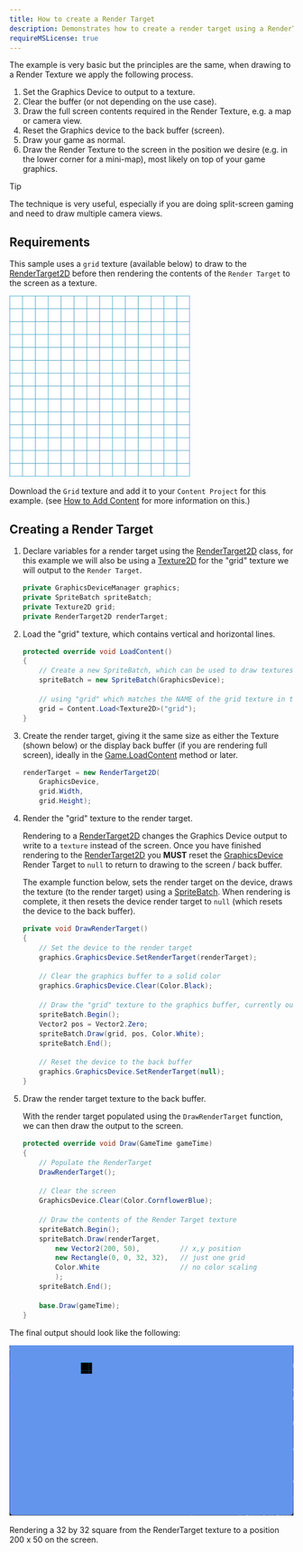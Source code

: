 ```yaml
---
title: How to create a Render Target
description: Demonstrates how to create a render target using a RenderTarget2D.
requireMSLicense: true
---
```


The example is very basic but the principles are the same, when drawing to a Render Texture we apply the following process.

1. Set the Graphics Device to output to a texture.
2. Clear the buffer (or not depending on the use case).
3. Draw the full screen contents required in the Render Texture, e.g. a map or camera view.
4. Reset the Graphics device to the back buffer (screen).
5. Draw your game as normal.
6. Draw the Render Texture to the screen in the position we desire (e.g. in the lower corner for a mini-map), most likely on top of your game graphics.

> [!TIP]
> The technique is very useful, especially if you are doing split-screen gaming and need to draw multiple camera views.

## Requirements

This sample uses a `grid` texture (available below) to draw to the [RenderTarget2D](xref:Microsoft.Xna.Framework.Graphics.RenderTarget2D) before then rendering the contents of the `Render Target` to the screen as a texture.

![Grid Texture](../images/grid.png)

Download the `Grid` texture and add it to your `Content Project` for this example. (see [How to Add Content](../content_pipeline/HowTo_GameContent_Add.md) for more information on this.)

## Creating a Render Target

1. Declare variables for a render target using the [RenderTarget2D](xref:Microsoft.Xna.Framework.Graphics.RenderTarget2D) class, for this example we will also be using a [Texture2D](xref:Microsoft.Xna.Framework.Graphics.Texture2D) for the "grid" texture we will output to the `Render Target`.

    ```csharp
    private GraphicsDeviceManager graphics;
    private SpriteBatch spriteBatch;
    private Texture2D grid;
    private RenderTarget2D renderTarget;
    ```

2. Load the "grid" texture, which contains vertical and horizontal lines.

    ```csharp
    protected override void LoadContent()
    {
        // Create a new SpriteBatch, which can be used to draw textures.
        spriteBatch = new SpriteBatch(GraphicsDevice);

        // using "grid" which matches the NAME of the grid texture in the content project.
        grid = Content.Load<Texture2D>("grid");
    }
    ```

3. Create the render target, giving it the same size as either the Texture (shown below) or the display back buffer (if you are rendering full screen), ideally in the [Game.LoadContent](xref:Microsoft.Xna.Framework.Game#Microsoft_Xna_Framework_Game_LoadContent) method or later.

    ```csharp
    renderTarget = new RenderTarget2D(
        GraphicsDevice,
        grid.Width,
        grid.Height);
    ```

4. Render the "grid" texture to the render target.

    Rendering to a [RenderTarget2D](xref:Microsoft.Xna.Framework.Graphics.RenderTarget2D) changes the Graphics Device output to write to a `texture` instead of the screen.  Once you have finished rendering to the [RenderTarget2D](xref:Microsoft.Xna.Framework.Graphics.RenderTarget2D) you **MUST** reset the [GraphicsDevice](xref:Microsoft.Xna.Framework.Graphics.GraphicsDevice) Render Target to `null` to return to drawing to the screen / back buffer.

    The example function below, sets the render target on the device, draws the texture (to the render target) using a [SpriteBatch](xref:Microsoft.Xna.Framework.Graphics.SpriteBatch). When rendering is complete, it then resets the device render target to `null` (which resets the device to the back buffer).

    ```csharp
    private void DrawRenderTarget()
    {
        // Set the device to the render target
        graphics.GraphicsDevice.SetRenderTarget(renderTarget);
    
        // Clear the graphics buffer to a solid color
        graphics.GraphicsDevice.Clear(Color.Black);
    
        // Draw the "grid" texture to the graphics buffer, currently outputting to the Render Texture.
        spriteBatch.Begin();
        Vector2 pos = Vector2.Zero;
        spriteBatch.Draw(grid, pos, Color.White);
        spriteBatch.End();
    
        // Reset the device to the back buffer
        graphics.GraphicsDevice.SetRenderTarget(null);
    }
    ```

5. Draw the render target texture to the back buffer.

    With the render target populated using the `DrawRenderTarget` function, we can then draw the output to the screen.

    ```csharp
    protected override void Draw(GameTime gameTime)
    {
        // Populate the RenderTarget
        DrawRenderTarget();
 
        // Clear the screen
        GraphicsDevice.Clear(Color.CornflowerBlue);
        
        // Draw the contents of the Render Target texture
        spriteBatch.Begin();
        spriteBatch.Draw(renderTarget,
            new Vector2(200, 50),          // x,y position
            new Rectangle(0, 0, 32, 32),   // just one grid
            Color.White                    // no color scaling
            );
        spriteBatch.End();

        base.Draw(gameTime);
    }
    ```

The final output should look like the following:

![Output](../images/HowTo_Create_a_RenderTarget_Final.png)

Rendering a 32 by 32 square from the RenderTarget texture to a position 200 x 50 on the screen.
